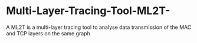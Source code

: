 # Multi-Layer-Tracing-Tool-ML2T-
A ML2T is a multi-layer tracing tool to analyse data transmission of the MAC and TCP layers on the same graph
